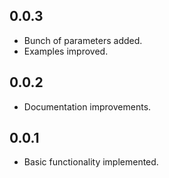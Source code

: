## 0.0.3

* Bunch of parameters added.
* Examples improved.

## 0.0.2

* Documentation improvements.

## 0.0.1

* Basic functionality implemented.